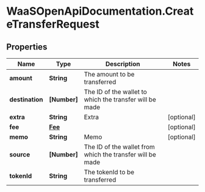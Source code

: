 # WaaSOpenApiDocumentation.CreateTransferRequest

## Properties

Name | Type | Description | Notes
------------ | ------------- | ------------- | -------------
**amount** | **String** | The amount to be transferred | 
**destination** | **[Number]** | The ID of the wallet to which the transfer will be made | 
**extra** | **String** | Extra | [optional] 
**fee** | [**Fee**](Fee.md) |  | [optional] 
**memo** | **String** | Memo | [optional] 
**source** | **[Number]** | The ID of the wallet from which the transfer will be made | 
**tokenId** | **String** | The tokenId to be transferred | 


